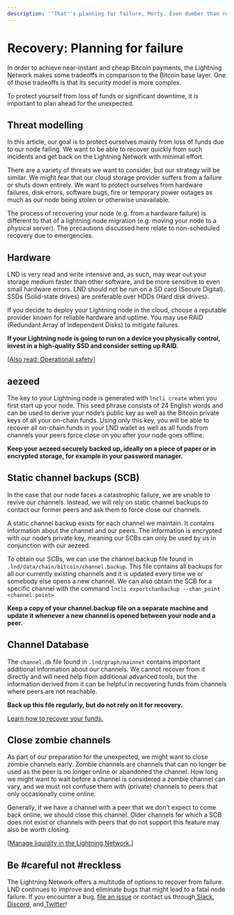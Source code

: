 ```yaml
---
description: '"That''s planning for failure, Morty. Even dumber than regular planning."'
---
```


# Recovery: Planning for failure

In order to achieve near-instant and cheap Bitcoin payments, the Lightning Network makes some tradeoffs in comparison to the Bitcoin base layer. One of those tradeoffs is that its security model is more complex.&#x20;

To protect yourself from loss of funds or significant downtime, it is important to plan ahead for the unexpected.

## Threat modelling

In this article, our goal is to protect ourselves mainly from loss of funds due to our node failing. We want to be able to recover quickly from such incidents and get back on the Lightning Network with minimal effort.

There are a variety of threats we want to consider, but our strategy will be similar. We might fear that our cloud storage provider suffers from a failure or shuts down entirely. We want to protect ourselves from hardware failures, disk errors, software bugs, fire or temporary power outages as much as our node being stolen or otherwise unavailable.

The process of recovering your node (e.g. from a hardware failure) is different to that of a lightning node migration (e.g. moving your node to a physical server). The precautions discussed here relate to non-scheduled recovery due to emergencies.

## Hardware

LND is very read and write intensive and, as such, may wear out your storage medium faster than other software, and be more sensitive to even small hardware errors. LND should not be run on a SD card (Secure Digital). SSDs (Solid-state drives) are preferable over HDDs (Hard disk drives).

If you decide to deploy your Lightning node in the cloud, choose a reputable provider known for reliable hardware and uptime. You may use RAID (Redundant Array of Independent Disks) to mitigate failures.

**If your Lightning node is going to run on a device you physically control, invest in a high-quality SSD and consider setting up RAID.**

\[[Also read: Operational safety](safety.md)]

## aezeed

The key to your Lightning node is generated with `lncli create` when you first start up your node. This seed phrase consists of 24 English words and can be used to derive your node’s public key as well as the Bitcoin private keys of all your on-chain funds. Using only this key, you will be able to recover all on-chain funds in your LND wallet as well as all funds from channels your peers force close on you after your node goes offline.

**Keep your aezeed securely backed up, ideally on a piece of paper or in encrypted storage, for example in your password manager.**

## Static channel backups (SCB)

In the case that our node faces a catastrophic failure, we are unable to revive our channels. Instead, we will rely on static channel backups to contact our former peers and ask them to force close our channels.

A static channel backup exists for each channel we maintain. It contains information about the channel and our peers. The information is encrypted with our node’s private key, meaning our SCBs can only be used by us in conjunction with our aezeed.

To obtain our SCBs, we can use the channel.backup file found in `.lnd/data/chain/bitcoin/channel.backup`. This file contains all backups for all our currently existing channels and it is updated every time we or somebody else opens a new channel. We can also obtain the SCB for a specific channel with the command `lncli exportchanbackup --chan_point <channel point>`

**Keep a copy of your channel.backup file on a separate machine and update it whenever a new channel is opened between your node and a peer.**

## Channel Database

The `channel.db` file found in `.lnd/graph/mainnet` contains important additional information about our channels. We cannot recover from it directly and will need help from additional advanced tools, but the information derived from it can be helpful in recovering funds from channels where peers are not reachable.

**Back up this file regularly, but do not rely on it for recovery.**

[Learn how to recover your funds.](disaster-recovery.md)

## Close zombie channels

As part of our preparation for the unexpected, we might want to close zombie channels early. Zombie channels are channels that can no longer be used as the peer is no longer online or abandoned the channel. How long we might want to wait before a channel is considered a zombie channel can vary, and we must not confuse them with (private) channels to peers that only occasionally come online.

Generally, if we have a channel with a peer that we don’t expect to come back online, we should close this channel. Older channels for which a SCB does not exist or channels with peers that do not support this feature may also be worth closing.

\[[Manage liquidity in the Lightning Network.](../../the-lightning-network/liquidity/manage-liquidity.md)]

## Be #careful not #reckless

The Lightning Network offers a multitude of options to recover from failure. LND continues to improve and eliminate bugs that might lead to a fatal node failure. If you encounter a bug, [file an issue](https://github.com/lightningnetwork/lnd/issues/) or contact us through[ Slack](https://lightning.engineering/slack.html),[ Discord](https://discord.gg/9u83Jxeu), and[ Twitter](http://twitter.com/lightning)!

